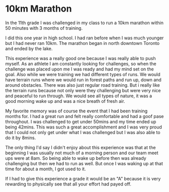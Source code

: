# 10km Marathon

In the 11th grade I was challenged in my class to run a 10km marathon within 50 minutes with 3 months of training.

I did this one year in high school. I had ran before when I was much younger but I had never ran 10km. The marathon began in north downtown Toronto and ended by the lake.

This experience was a really good one because I was really able to push myself. As an athlete I am constantly looking for challenges, so when the challenge was placed upon me I was ready and had my mind set on the goal. Also while we were training we had different types of runs. We would have terrain runs where we would run in forest paths and run up, down and around obstacles. There was also just regular road training. But i really like the terrain runs because not only were they challenging but were very nice and peaceful to run through. We would see all types of nature, it was a good morning wake up and was a nice breath of fresh air. 

My favorite memory was of course the event that I had been training months for. I had a great run and felt really comfortable and had a goof pase throughout. I was challenged to get under 50mins and my time ended up being 42mins. This was such a great accomplishment and I was very proud that I could not only get under what I was challenged but I was also able to do it by 8mins.

The only thing I'd say I didn't enjoy about this experience was that at the beginning I was usually not much of a morning person and our team meet ups were at 8am. So being able to wake up before then was already challenging but then we had to run as well. But once I was waking up at that time for about a month, I got used to it.

If I had to give this experience a grade it would be an "A" because it is very rewarding to physically see that all your effort had payed off.
 
